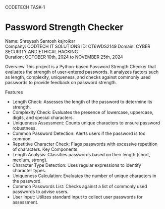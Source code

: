 CODETECH  TASK-1

# Password Strength Checker

Name: Shreyash Santosh kajrolkar  
Company: CODTECH IT SOLUTIONS
ID: CT6WDS2149 
Domain:  CYBER SECURITY AND ETHICAL HACKING  
Duration: OCTOBER 10th, 2024 to NOVEMBER 25th, 2024 

Overview
This project is a Python-based Password Strength Checker that evaluates the strength of user-entered passwords. It analyzes factors such as length, complexity, uniqueness, and checks against commonly used passwords to provide feedback on password strength.

Features
- Length Check: Assesses the length of the password to determine its strength.
- Complexity Check: Evaluates the presence of lowercase, uppercase, digits, and special characters.
- Uniqueness Assessment: Counts unique characters to ensure password robustness.
- Common Password Detection: Alerts users if the password is too common.
- Repetitive Character Check: Flags passwords with excessive repetition of characters.
Key Components
- Length Analysis: Classifies passwords based on their length (short, medium, strong).
- Character Type Detection: Uses regular expressions to identify character types.
- Uniqueness Calculation: Evaluates the number of unique characters in the password.
- Common Passwords List: Checks against a list of commonly used passwords to advise users.
- User Input: Utilizes standard input to collect user passwords for assessment.

